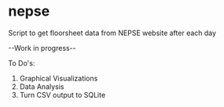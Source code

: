 # nepse
Script to get floorsheet data from NEPSE website after each day

--Work in progress--

To Do's:
1) Graphical Visualizations
2) Data Analysis
3) Turn CSV output to SQLite
